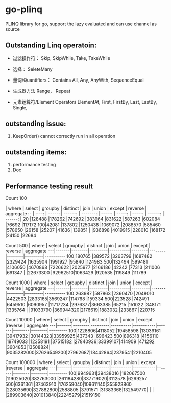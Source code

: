 go-plinq
========

PLINQ library for go, support the lazy evaluated and can use channel as source


## Outstanding Linq operatoin:
* 过滤操作符：
Skip, SkipWhile, Take, TakeWhile

* 选择：
SeleteMany

* 量词/Quantifiers：
Contains
All, Any, AnyWith, 
SequenceEqual

* 生成器方法
Range， Repeat

* 元素运算符/Element Operators
ElementAt, First, FirstBy, Last, LastBy, Single, 

## outstanding issue:
1. KeepOrder() cannot correctly run in all operation

## outstanding items:
1. performance testing
2. Doc

## Performance testing result
Count 100

   | where | select | groupby | distinct | join   | union  | except | reverse | aggregate
:- | :---: | -----: | ------: | -------: | -----: | -----: | -----: | ------: | ------: |
20 |128488 |178262  |742692   |383964    |831622  |587263  |602084  |76692    |117172
100|42081  |137802  |1250438  |1069072   |2088570 |585460  |578650  |26158    |25207
   |41636  |139851  |         |936898    |4019915 |228010  |168172  |24150    |22684


Count 500
   | where | select | groupby | distinct | join   | union  | except | reverse | aggregate
---|-------|--------|---------|----------|--------|--------|--------|---------|----------
100|180765 |389572  |3263799  |1687482   |2329424 |1635904 |1991927 |95840    |124983
500|132494 |599481  |4106050  |4670868   |7226622 |2025977 |2166186 |42242    |77313
   |211006 |691347  |         |22673300  |92962510|1063429 |920535  |119849   |111789

Count 1000
   | where | select | groupby | distinct | join    | union | except | reverse | aggregate
---|-------|--------|---------|----------|---------|-------|--------|---------|----------
100|263987 |587863  |2360470  |2048010   |4422503  |2833165|3569247 |114768   |159334
500|223528 |742491  |6459510  |6090957   |11717234 |2976377|3663385 |65215    |151022
   |348171 |1335764 |         |91033790  |369944320|2176619|1883032 |233867   |220715

Count 10000
   | where | select | groupby | distinct | join      | union | except |reverse | aggregate
---|-------|--------|---------|----------|-----------|-------|--------|--------|---------
100|1228806|4118052 |19458598 |13039161  |39417932   |30144323|33959925|437343 |696423
500|896318 |4156110 |19749033 |12358191  |37515182   |27840936|33399107|414909 |471292
   |3604853|13508824|         |9035282000|37626549200|27962687|18442864|2379541|2210405

Count 100000
   | where | select | groupby | distinct | join      | union | except |reverse | aggregate
---|-------|--------|---------|----------|-----------|-------|--------|--------|---------
100|9949631|39438016 |182067500 |119025020|382763000 |261184280|337719020|3112578 |6299257
500|6361361 |37463910 |176259040|109611140|355923860 |228035690|327882800|2588805 |3791571
   |31383368|132549770|         |        |          |289903640|201013840|22245279|21519150
